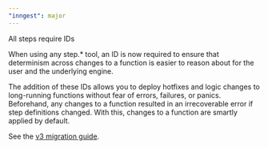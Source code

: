```yaml
---
"inngest": major
---
```


All steps require IDs

When using any step.* tool, an ID is now required to ensure that determinism across changes to a function is easier to reason about for the user and the underlying engine.

The addition of these IDs allows you to deploy hotfixes and logic changes to long-running functions without fear of errors, failures, or panics. Beforehand, any changes to a function resulted in an irrecoverable error if step definitions changed. With this, changes to a function are smartly applied by default.

See the [v3 migration guide](https://www.inngest.com/docs/sdk/migration).
